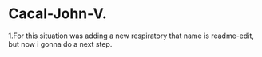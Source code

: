 # Cacal-John-V.
1.For this situation was adding a new respiratory that name is readme-edit, but now i gonna do a next step.
